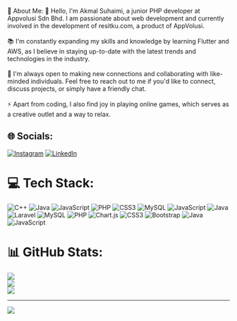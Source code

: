 💫 About Me:
👋 Hello, I'm Akmal Suhaimi, a junior PHP developer at Appvolusi Sdn Bhd. I am passionate about web development and currently involved in the development of resitku.com, a product of AppVolusi.<br><br>📚 I'm constantly expanding my skills and knowledge by learning Flutter and AWS, as I believe in staying up-to-date with the latest trends and technologies in the industry.<br><br>💬 I'm always open to making new connections and collaborating with like-minded individuals. Feel free to reach out to me if you'd like to connect, discuss projects, or simply have a friendly chat.<br><br>⚡ Apart from coding, I also find joy in playing online games, which serves as a creative outlet and a way to relax.


## 🌐 Socials:
[![Instagram](https://img.shields.io/badge/Instagram-%23E4405F.svg?logo=Instagram&logoColor=white)](https://instagram.com/dxiiren) [![LinkedIn](https://img.shields.io/badge/LinkedIn-%230077B5.svg?logo=linkedin&logoColor=white)](https://linkedin.com/in/AkmalSuhaimi) 

# 💻 Tech Stack:
![C++](https://img.shields.io/badge/c++-%2300599C.svg?style=for-the-badge&logo=c%2B%2B&logoColor=white) ![Java](https://img.shields.io/badge/java-%23ED8B00.svg?style=for-the-badge&logo=java&logoColor=white) ![JavaScript](https://img.shields.io/badge/javascript-%23323330.svg?style=for-the-badge&logo=javascript&logoColor=%23F7DF1E) ![PHP](https://img.shields.io/badge/php-%23777BB4.svg?style=for-the-badge&logo=php&logoColor=white) ![CSS3](https://img.shields.io/badge/css3-%231572B6.svg?style=for-the-badge&logo=css3&logoColor=white) ![MySQL](https://img.shields.io/badge/mysql-%2300f.svg?style=for-the-badge&logo=mysql&logoColor=white) ![JavaScript](https://img.shields.io/badge/javascript-%23323330.svg?style=for-the-badge&logo=javascript&logoColor=%23F7DF1E) ![Java](https://img.shields.io/badge/java-%23ED8B00.svg?style=for-the-badge&logo=java&logoColor=white) ![Laravel](https://img.shields.io/badge/laravel-%23FF2D20.svg?style=for-the-badge&logo=laravel&logoColor=white) ![MySQL](https://img.shields.io/badge/mysql-%2300f.svg?style=for-the-badge&logo=mysql&logoColor=white) ![PHP](https://img.shields.io/badge/php-%23777BB4.svg?style=for-the-badge&logo=php&logoColor=white) ![Chart.js](https://img.shields.io/badge/chart.js-F5788D.svg?style=for-the-badge&logo=chart.js&logoColor=white) ![CSS3](https://img.shields.io/badge/css3-%231572B6.svg?style=for-the-badge&logo=css3&logoColor=white) ![Bootstrap](https://img.shields.io/badge/bootstrap-%23563D7C.svg?style=for-the-badge&logo=bootstrap&logoColor=white) ![Java](https://img.shields.io/badge/java-%23ED8B00.svg?style=for-the-badge&logo=java&logoColor=white) ![JavaScript](https://img.shields.io/badge/javascript-%23323330.svg?style=for-the-badge&logo=javascript&logoColor=%23F7DF1E)
# 📊 GitHub Stats:
![](https://github-readme-stats.vercel.app/api?username=dxiiren&theme=dark&hide_border=false&include_all_commits=true&count_private=true)<br/>
![](https://github-readme-streak-stats.herokuapp.com/?user=dxiiren&theme=dark&hide_border=false)<br/>
![](https://github-readme-stats.vercel.app/api/top-langs/?username=dxiiren&theme=dark&hide_border=false&include_all_commits=true&count_private=true&layout=compact)

---
[![](https://visitcount.itsvg.in/api?id=dxiiren&icon=0&color=0)](https://visitcount.itsvg.in)

<!-- Proudly created with GPRM ( https://gprm.itsvg.in ) -->
